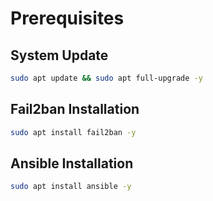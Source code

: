 # Prerequisites

## System Update

```bash
sudo apt update && sudo apt full-upgrade -y
```

## Fail2ban Installation

```bash
sudo apt install fail2ban -y
```

## Ansible Installation

```bash
sudo apt install ansible -y
```
